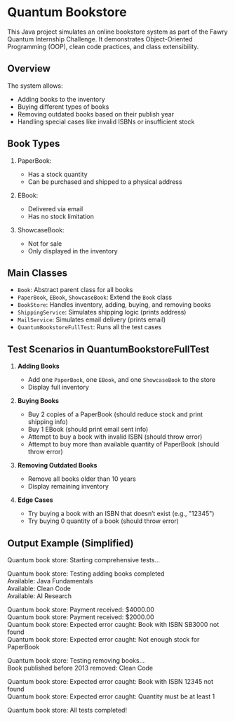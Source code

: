 Quantum Bookstore
==================

This Java project simulates an online bookstore system as part of the Fawry Quantum Internship Challenge. It demonstrates Object-Oriented Programming (OOP), clean code practices, and class extensibility.

Overview
--------

The system allows:
- Adding books to the inventory
- Buying different types of books
- Removing outdated books based on their publish year
- Handling special cases like invalid ISBNs or insufficient stock

Book Types
----------

1. PaperBook:
   - Has a stock quantity
   - Can be purchased and shipped to a physical address

2. EBook:
   - Delivered via email
   - Has no stock limitation

3. ShowcaseBook:
   - Not for sale
   - Only displayed in the inventory

Main Classes
------------

- `Book`: Abstract parent class for all books
- `PaperBook`, `EBook`, `ShowcaseBook`: Extend the `Book` class
- `BookStore`: Handles inventory, adding, buying, and removing books
- `ShippingService`: Simulates shipping logic (prints address)
- `MailService`: Simulates email delivery (prints email)
- `QuantumBookstoreFullTest`: Runs all the test cases

Test Scenarios in QuantumBookstoreFullTest
------------------------------------------

1. **Adding Books**
   - Add one `PaperBook`, one `EBook`, and one `ShowcaseBook` to the store
   - Display full inventory

2. **Buying Books**
   - Buy 2 copies of a PaperBook (should reduce stock and print shipping info)
   - Buy 1 EBook (should print email sent info)
   - Attempt to buy a book with invalid ISBN (should throw error)
   - Attempt to buy more than available quantity of PaperBook (should throw error)

3. **Removing Outdated Books**
   - Remove all books older than 10 years
   - Display remaining inventory

4. **Edge Cases**
   - Try buying a book with an ISBN that doesn’t exist (e.g., "12345")
   - Try buying 0 quantity of a book (should throw error)

Output Example (Simplified)
---------------------------

Quantum book store: Starting comprehensive tests...

Quantum book store: Testing adding books completed  
Available: Java Fundamentals  
Available: Clean Code  
Available: AI Research  

Quantum book store: Payment received: $4000.00  
Quantum book store: Payment received: $2000.00  
Quantum book store: Expected error caught: Book with ISBN SB3000 not found  
Quantum book store: Expected error caught: Not enough stock for PaperBook

Quantum book store: Testing removing books...  
Book published before 2013 removed: Clean Code

Quantum book store: Expected error caught: Book with ISBN 12345 not found  
Quantum book store: Expected error caught: Quantity must be at least 1

Quantum book store: All tests completed!
